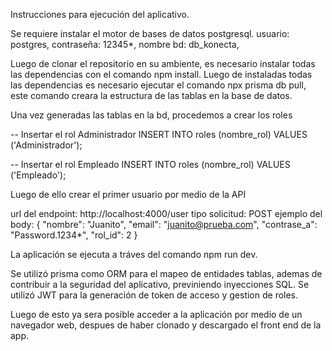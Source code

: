 Instrucciones para ejecución del aplicativo. 

Se requiere instalar el motor de bases de datos postgresql.
usuario: postgres,
contraseña: 12345*,
nombre bd: db_konecta,

Luego de clonar el repositorio en su ambiente, es necesario instalar todas las dependencias con el comando npm install. 
Luego de instaladas todas las dependencias es necesario ejecutar el comando npx prisma db pull, este comando creara la estructura de las tablas en la base de datos.

Una vez generadas las tablas en la bd, procedemos a crear los roles

-- Insertar el rol Administrador
INSERT INTO roles (nombre_rol) VALUES ('Administrador');

-- Insertar el rol Empleado
INSERT INTO roles (nombre_rol) VALUES ('Empleado');


Luego de ello crear el primer usuario por medio de la API 

url del endpoint: http://localhost:4000/user
tipo solicitud: POST
ejemplo del body:
{ 
"nombre": "Juanito",
"email": "juanito@prueba.com",
"contrase_a": "Password.1234*",
"rol_id": 2
}

La aplicación se ejecuta a tráves del comando npm run dev. 

Se utilizó prisma como ORM para el mapeo de entidades tablas, ademas de contribuir a la seguridad del aplicativo, previniendo inyecciones SQL.
Se utilizó JWT para la generación de token de acceso y gestion de roles. 

Luego de esto ya sera posible acceder a la aplicación por medio de un navegador web, despues de haber clonado y descargado el front end de la app. 


